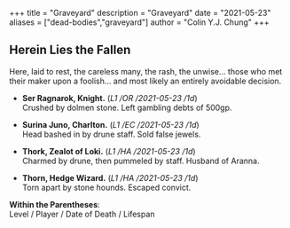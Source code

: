 +++ 
title = "Graveyard" 
description = "Graveyard" 
date = "2021-05-23" 
aliases = ["dead-bodies","graveyard"] 
author = "Colin Y.J. Chung" 
+++

## Herein Lies the Fallen

Here, laid to rest, the careless many, the rash, the unwise... those who met their maker upon a foolish... and most likely an entirely avoidable decision.

* **Ser Ragnarok, Knight.** (_L1 /OR /2021-05-23 /1d_) 
<br/>Crushed by dolmen stone. Left gambling debts of 500gp.

* **Surina Juno, Charlton.** (_L1 /EC /2021-05-23 /1d_) 
<br/>Head bashed in by drune staff. Sold false jewels.

* **Thork, Zealot of Loki.** (_L1 /HA /2021-05-23 /1d_)
<br/>Charmed by drune, then pummeled by staff. Husband of Aranna.

* **Thorn, Hedge Wizard.** (_L1 /HA /2021-05-23 /1d_)
<br/>Torn apart by stone hounds. Escaped convict.

**Within the Parentheses**: 
<br/>Level / Player / Date of Death / Lifespan
